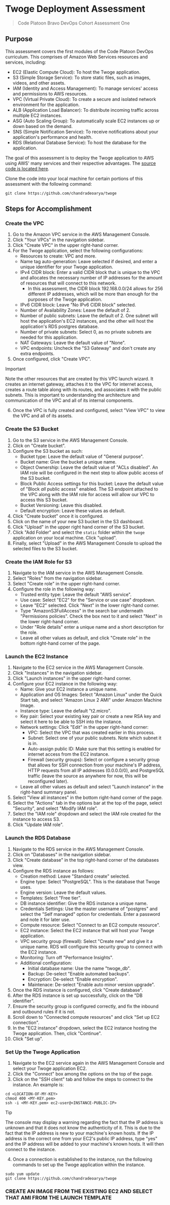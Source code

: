 # Twoge Deployment Assessment

> Code Platoon Bravo DevOps Cohort Assessment One

## Purpose

This assessment covers the first modules of the Code Platoon DevOps curriculum. This comprises of Amazon Web Services resources and services, including:

- EC2 (Elastic Compute Cloud): To host the Twoge application.
- S3 (Simple Storage Service): To store static files, such as images, videos, and other assets.
- IAM (Identity and Access Management): To manage services' access and permissions to AWS resources.
- VPC (Virtual Private Cloud): To create a secure and isolated network environment for the application.
- ALB (Application Load Balancer): To distribute incoming traffic across multiple EC2 instances.
- ASG (Auto Scaling Group): To automatically scale EC2 instances up or down based on the demand.
- SNS (Simple Notification Service): To receive notifications about your application's performance and health.
- RDS (Relational Database Service): To host the database for the application.

The goal of this assessment is to deploy the Twoge application to AWS using AWS' many services and their respective advantages. The [source code is located here](https://github.com/chandradeoarya/twoge).

Clone the code into your local machine for certain portions of this assessment with the following command:

```shell
git clone https://github.com/chandradeoarya/twoge
```

## Steps for Accomplishment

### Create the VPC

1. Go to the Amazon VPC service in the AWS Management Console.
2. Click "Your VPCs" in the navigation sidebar.
3. Click "Create VPC" in the upper right-hand corner.
4. For the Twoge application, select the following configurations:
   - Resources to create: VPC and more.
   - Name tag auto-generation: Leave selected if desired, and enter a unique identifier for your Twoge application.
   - IPv4 CIDR block: Enter a valid CIDR block that is unique to the VPC and allocates the necessary number of IP addresses for the amount of resources that will connect to this network.
     - In this assessment, the CIDR block 192.168.0.0/24 allows for 256 different IP addresses, which will be more than enough for the purposes of the Twoge application.
   - IPv6 CIDR block: Leave "No IPv6 CIDR block" selected.
   - Number of Availability Zones: Leave the default of 2.
   - Number of public subnets: Leave the default of 2. One subnet will host the application's EC2 instances, and the other will host the application's RDS postgres database.
   - Number of private subnets: Select 0, as no private subnets are needed for this application.
   - NAT Gateways: Leave the default value of "None".
   - VPC endpoints: Uncheck the "S3 Gateway" and don't create any extra endpoints.
5. Once configured, click "Create VPC".

> [!IMPORTANT]
> Note the other resources that are created by this VPC launch wizard. It creates an internet gateway, attaches it to the VPC for internet access, creates a route table along with its routes, and associates it with the public subnets. This is important to understanding the architecture and communication of the VPC and all of its internal components.

6. Once the VPC is fully created and configured, select "View VPC" to view the VPC and all of its assets.

### Create the S3 Bucket

1. Go to the S3 service in the AWS Management Console.
2. Click on "Create bucket".
3. Configure the S3 bucket as such:
   - Bucket type: Leave the default value of "General purpose".
   - Bucket name: Give the bucket a unique name.
   - Object Ownership: Leave the default value of "ACLs disabled". An IAM role will be configured in the next step to allow public access of the S3 bucket.
   - Block Public Access settings for this bucket: Leave the default value of "Block _all_ public access" enabled. The S3 endpoint attached to the VPC along with the IAM role for access will allow our VPC to access this S3 bucket.
   - Bucket Versioning: Leave this disabled.
   - Default encryption: Leave these values as default.
4. Click "Create bucket" once it is configured.
5. Click on the name of your new S3 bucket in the S3 dashboard.
6. Click "Upload" in the upper right hand corner of the S3 bucket.
7. Click "Add Folder" and select the `static` folder within the `twoge` application on your local machine. Click "upload".
8. Finally, select "Upload" in the AWS Management Console to upload the selected files to the S3 bucket.

### Create the IAM Role for S3

1. Navigate to the IAM service in the AWS Management Console.
2. Select "Roles" from the navigation sidebar.
3. Select "Create role" in the upper right-hand corner.
4. Configure the role in the following way:
   - Trusted entity type: Leave the default "AWS service".
   - Use case: Select "EC2" for the "Service or use case" dropdown.
   - Leave "EC2" selected. Click "Next" in the lower right-hand corner.
   - Type "AmazonS3FullAccess" in the search bar underneath "Permissions policies". Check the box next to it and select "Next" in the lower right-hand corner.
   - Under "Role details" enter a unique name and a short description for the role.
   - Leave all other values as default, and click "Create role" in the bottom right-hand corner of the page.

### Launch the EC2 Instance

1. Navigate to the EC2 service in the AWS Management Console.
2. Click "Instances" in the navigation sidebar.
3. Click "Launch instances" in the upper right-hand corner.
4. Configure your EC2 instance in the following way:
   - Name: Give your EC2 instance a unique name.
   - Application and OS Images: Select "Amazon Linux" under the Quick Start tab, and select "Amazon Linux 2 AMI" under Amazon Machine Image.
   - Instance type: Leave the default "t2.micro".
   - Key pair: Select your existing key pair or create a new RSA key and select it here to be able to SSH into the instance.
   - Network settings: Click "Edit" in the upper right-hand corner:
     - VPC: Select the VPC that was created earlier in this process.
     - Subnet: Select one of your public subnets. Note which subnet it is in.
     - Auto-assign public ID: Make sure that this setting is enabled for internet access from the EC2 instance.
     - Firewall (security groups): Select or configure a security group that allows for SSH connection from your machine's IP address, HTTP requests from all IP addresses (0.0.0.0/0), and PostgreSQL traffic (leave the source as anywhere for now, this will be reconfigured later).
   - Leave all other values as default and select "Launch instance" in the right-hand summary panel.
5. Select "View all instances" in the bottom right-hand corner of the page.
6. Select the "Actions" tab in the options bar at the top of the page, select "Security", and select "Modify IAM role".
7. Select the "IAM role" dropdown and select the IAM role created for the instance to access S3.
8. Click "Update IAM role".

### Launch the RDS Database

1. Navigate to the RDS service in the AWS Management Console.
2. Click on "Databases" in the navigation sidebar.
3. Click "Create database" in the top right-hand corner of the databases view.
4. Configure the RDS instance as follows:
    - Creation method: Leave "Standard create" selected.
    - Engine type: Select "PostgreSQL". This is the database that Twoge uses.
    - Engine version: Leave the default values.
    - Templates: Select "Free tier".
    - DB instance identifier: Give the RDS instance a unique name.
    - Credentials Settings: Use the master username of "postgres" and select the "Self managed" option for credentials. Enter a password and note it for later use.
    - Compute resource: Select "Connect to an EC2 compute resource".
    - EC2 instance: Select the EC2 instance that will host your Twoge application.
    - VPC security group (firewall): Select "Create new" and give it a unique name. RDS will configure this security group to connect with the EC2 instance.
    - Monitoring: Turn off "Performance Insights".
    - Additional configuration:
        - Initial database name: Use the name "twoge_db".
        - Backup: De-select "Enable automated backups".
        - Encryption: De-select "Enable encryption".
        - Maintenace: De-select "Enable auto minor version upgrade".
5. Once the RDS instance is configured, click "Create database".
6. After the RDS instance is set up successfully, click on the "DB identifier".
7. Ensure the security group is configured correctly, and fix the inbound and outbound rules if it is not.
8. Scroll down to "Connected compute resources" and click "Set up EC2 connection".
9. In the "EC2 instance" dropdown, select the EC2 instance hosting the Twoge application. Then, click "Continue".
10. Click "Set up".


### Set Up the Twoge Application

1. Navigate to the EC2 service again in the AWS Management Console and select your Twoge application EC2.
2. Click the "Connect" box among the options on the top of the page.
3. Click on the "SSH client" tab and follow the steps to connect to the instance. An example is:

```shell
cd <LOCATION-OF-MY-KEY>
chmod 400 <MY-KEY.pem>
ssh -i <MY-KEY.pem> ec2-user@<INSTANCE-PUBLIC-IP>
```

> [!TIP]
> The console may display a warning regarding the fact that the IP address is unknown and that it does not know the authenticity of it. This is due to the fact that the IP address is new to your machine's known hosts. If the IP address is the correct one from your EC2's public IP address, type "yes" and the IP address will be added to your machine's known hosts. It will then connect to the instance. 

4. Once a connection is established to the instance, run the following commands to set up the Twoge application within the instance.
```shell
sudo yum update
git clone https://github.com/chandradeoarya/twoge

```

### CREATE AN IMAGE FROM THE EXISTING EC2 AND SELECT THAT AMI FROM THE LAUNCH TEMPLATE
